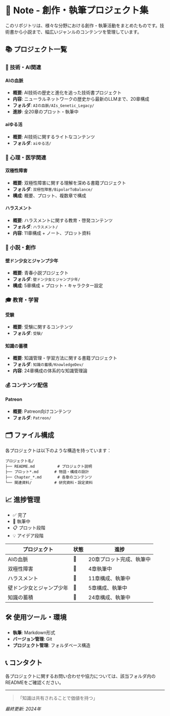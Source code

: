 # 📝 Note - 創作・執筆プロジェクト集

このリポジトリは、様々な分野における創作・執筆活動をまとめたものです。技術書から小説まで、幅広いジャンルのコンテンツを管理しています。

## 📚 プロジェクト一覧

### 🤖 技術・AI関連

#### AIの血脈
- **概要**: AI技術の歴史と進化を追った技術書プロジェクト
- **内容**: ニューラルネットワークの歴史から最新のLLMまで、20章構成
- **フォルダ**: `AIの血脈/AIs_Genetic_Legacy/`
- **進捗**: 全20章のプロット・執筆中

#### aiゆる活
- **概要**: AI技術に関するライトなコンテンツ
- **フォルダ**: `aiゆる活/`

### 🧠 心理・医学関連

#### 双極性障害
- **概要**: 双極性障害に関する理解を深める書籍プロジェクト
- **フォルダ**: `双極性障害/BipolarToBalance/`
- **構成**: 概要、プロット、複数章で構成

#### ハラスメント
- **概要**: ハラスメントに関する教育・啓発コンテンツ
- **フォルダ**: `ハラスメント/`
- **内容**: 11章構成 + ノート、プロット資料

### 📖 小説・創作

#### 壁ドン少女とジャンプ少年
- **概要**: 青春小説プロジェクト
- **フォルダ**: `壁ドン少女とジャンプ少年/`
- **構成**: 5章構成 + プロット・キャラクター設定

### 🎓 教育・学習

#### 受験
- **概要**: 受験に関するコンテンツ
- **フォルダ**: `受験/`

#### 知識の蓄積
- **概要**: 知識管理・学習方法に関する書籍プロジェクト
- **フォルダ**: `知識の蓄積/KnowledgeDev/`
- **内容**: 24章構成の体系的な知識管理論

### 💰 コンテンツ配信

#### Patreon
- **概要**: Patreon向けコンテンツ
- **フォルダ**: `Patreon/`

## 🗂️ ファイル構成

各プロジェクトは以下のような構造を持っています：

```
プロジェクト名/
├── README.md          # プロジェクト説明
├── プロット*.md       # 物語・構成の設計
├── Chapter_*.md       # 各章のコンテンツ
└── 関連資料/          # 研究資料・設定資料
```

## 📈 進捗管理

- ✅ 完了
- 🚧 執筆中
- 📋 プロット段階
- 💡 アイデア段階

| プロジェクト | 状態 | 進捗 |
|-------------|------|------|
| AIの血脈 | 🚧 | 20章プロット完成、執筆中 |
| 双極性障害 | 🚧 | 4章執筆中 |
| ハラスメント | 🚧 | 11章構成、執筆中 |
| 壁ドン少女とジャンプ少年 | 🚧 | 5章構成、執筆中 |
| 知識の蓄積 | 🚧 | 24章構成、執筆中 |

## 🛠️ 使用ツール・環境

- **執筆**: Markdown形式
- **バージョン管理**: Git
- **プロジェクト管理**: フォルダベース構造

## 📞 コンタクト

各プロジェクトに関するお問い合わせや協力については、該当フォルダ内のREADMEをご確認ください。

---

> 「知識は共有されることで価値を持つ」

*最終更新: 2024年*